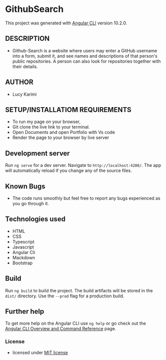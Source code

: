 # GithubSearch

This project was generated with [Angular CLI](https://github.com/angular/angular-cli) version 10.2.0.
## DESCRIPTION
* Github-Search is a website where users may enter a GitHub username into a form, submit it, and see names and descriptions of that person's public repositories. A person can also look for repositories together with their details.

## AUTHOR
* Lucy Karimi

## SETUP/INSTALLATIOM REQUIREMENTS
 * To run my page on your browser,
 * Git clone the live link to your terminal.
 * Open Documents and open Portfolio with Vs code
* Render the page to your browser by live server
## Development server

Run `ng serve` for a dev server. Navigate to `http://localhost:4200/`. The app will automatically reload if you change any of the source files.

## Known Bugs 
* The code runs smoothly but feel free to report any bugs experienced as you go through it.

## Technologies used
* HTML
* CSS
* Typescript
* Javascript
* Angular Cli
* Mackdown
* Bootstrap

## Build

Run `ng build` to build the project. The build artifacts will be stored in the `dist/` directory. Use the `--prod` flag for a production build.

## Further help

To get more help on the Angular CLI use `ng help` or go check out the [Angular CLI Overview and Command Reference](https://angular.io/cli) page.
### License
* licensed under [MIT license](LICENSE)

